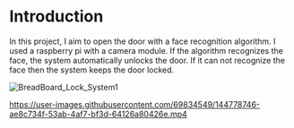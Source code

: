 # Introduction

In this project, I aim to open the door with a face recognition algorithm. I used a raspberry pi with a camera module. If the algorithm recognizes the face, the system automatically unlocks the door. If it can not recognize the face then the system keeps the door locked.

![BreadBoard_Lock_System1](https://user-images.githubusercontent.com/69834549/144778004-46528086-7e68-4e47-9d0e-a3f34e72e90d.png)


https://user-images.githubusercontent.com/69834549/144778746-ae8c734f-53ab-4af7-bf3d-64126a80426e.mp4


